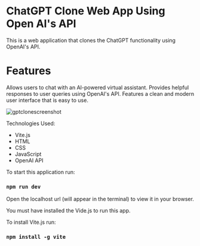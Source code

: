 # ChatGPT Clone Web App Using Open AI's API
This is a web application that clones the ChatGPT functionality using OpenAI's API.

# Features
Allows users to chat with an AI-powered virtual assistant.
Provides helpful responses to user queries using OpenAI's API.
Features a clean and modern user interface that is easy to use.

![gptclonescreenshot](https://user-images.githubusercontent.com/119309614/222011376-1fe19a5e-f8d1-4d5f-8869-42ff61e02b90.png)

Technologies Used:
- Vite.js
- HTML
- CSS
- JavaScript
- OpenAI API

To start this application run:

### `npm run dev`

Open the localhost url (will appear in the terminal) to view it in your browser.

You must have installed the Vide.js to run this app.

To install Vite.js run:

### `npm install -g vite`

